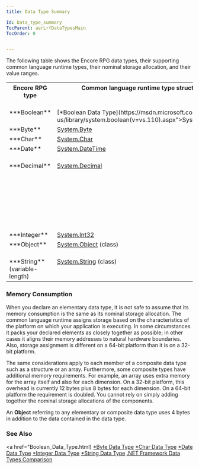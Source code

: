 ```yaml
---
title: Data Type Summary

Id: Data_type_summary
TocParent: aerLrfDataTypesMain
TocOrder: 0


---
```


The following table shows the Encore RPG data types, their supporting common language runtime types, their nominal storage allocation, and their value ranges. 
<table class="dtTABLE" id="Table2" cellspacing="0">
                <tr valign="top">
                    <th colspan="1" rowspan="1" width="14%">
                        Encore RPG type<br />
                    </th>
                    <th colspan="1" rowspan="1" width="24%">
                        Common language runtime type structure
                    </th>
                    <th colspan="1" rowspan="1" width="16%">
                        Nominal storage allocation
                    </th>
                    <th colspan="1" rowspan="1" width="46%">
                        Value range<br />
                    </th>
                </tr>
                <tr valign="top">
                    <td colspan="1" rowspan="1">
 ***Boolean** 
                    </td>
                    <td colspan="1" rowspan="1">
                        [*Boolean Data Type](https://msdn.microsoft.com/en-us/library/system.boolean(v=vs.110).aspx">System.Boolean</a>
                    </td>
                    <td colspan="1" rowspan="1">
                        2 bytes
                    </td>
                    <td colspan="1" rowspan="1">
 **True**  or **False.** 
                    </td>
                </tr>
                <tr valign="top">
                    <td colspan="1" rowspan="1">
 ***Byte** 
                    </td>
                    <td colspan="1" rowspan="1">
                        <a href="https://msdn.microsoft.com/en-us/library/system.byte(v=vs.110).aspx">System.Byte</a>
                    </td>
                    <td colspan="1" rowspan="1">
                        1 byte
                    </td>
                    <td colspan="1" rowspan="1">
                        0 through 255 (unsigned).
                    </td>
                </tr>
                <tr valign="top">
                    <td colspan="1" rowspan="1">
 ***Char** 
                    </td>
                    <td colspan="1" rowspan="1">
                        <a href="https://msdn.microsoft.com/en-us/library/system.char(v=vs.110).aspx">System.Char</a>
                    </td>
                    <td colspan="1" rowspan="1">
                        2 bytes
                    </td>
                    <td colspan="1" rowspan="1">
                        0 through 65535 (unsigned).
                    </td>
                </tr>
                <tr valign="top">
                    <td colspan="1" rowspan="1">
 ***Date** 
                    </td>
                    <td colspan="1" rowspan="1">
                        <a href="https://msdn.microsoft.com/en-us/library/system.datetime(v=vs.110).aspx">System.DateTime</a>
                    </td>
                    <td colspan="1" rowspan="1">
                        8 bytes
                    </td>
                    <td colspan="1" rowspan="1">
                        0:00:00 on January 1, 0001 through 11:59:59 PM on December 31, 9999.
                    </td>
                </tr>
                <tr valign="top">
                    <td colspan="1" rowspan="1">
 ***Decimal** 
                    </td>
                    <td colspan="1" rowspan="1">
                        <a href="https://msdn.microsoft.com/en-us/library/system.decimal(v=vs.110).aspx">System.Decimal</a>
                    </td>
                    <td colspan="1" rowspan="1">
                        16 bytes
                    </td>
                    <td colspan="1" rowspan="1">
                        0 through +/-79,228,162,514,264,337,593,543,950,335 with no decimal point;
                        <br />
                        0 through +/-7.9228162514264337593543950335 with 28 places to the right of the
                        decimal; smallest nonzero number is
                        <br />
                        +/-0.0000000000000000000000000001 (+/-1E-28).
                    </td>
                </tr>
                <tr valign="top">
                    <td colspan="1" rowspan="1">
 ***Integer** 
                    </td>
                    <td colspan="1" rowspan="1">
                        <a href="https://msdn.microsoft.com/en-us/library/system.Int32(v=vs.110).aspx">System.Int32</a>
                    </td>
                    <td colspan="1" rowspan="1">
                        4 bytes
                    </td>
                    <td colspan="1" rowspan="1">
                        -2,147,483,648 through 2,147,483,647.
                    </td>
                </tr>
                <tr valign="top">
                    <td colspan="1" rowspan="1">
 ***Object** 
                    </td>
                    <td colspan="1" rowspan="1">
                        <a href="https://msdn.microsoft.com/en-us/library/system.Object(v=vs.110).aspx">System.Object</a> (class)
                    </td>
                    <td colspan="1" rowspan="1">
                        4 bytes
                    </td>
                    <td colspan="1" rowspan="1">
                        Any type can be stored in a variable of type **Object** .
                    </td>
                </tr>
                <tr valign="top">
                    <td colspan="1" rowspan="1">
 ***String** 
                        <br />
                        (variable-length)
                    </td>
                    <td colspan="1" rowspan="1">
                        <a href="https://msdn.microsoft.com/en-us/library/system.string(v=vs.110).aspx">System.String</a> (class)
                    </td>
                    <td colspan="1" rowspan="1">
                        Depends on implementing platform
                    </td>
                    <td colspan="1" rowspan="1">
                        0 to approximately 2 billion Unicode characters.
                    </td>
                </tr>
</table>

### Memory Consumption
When you declare an elementary data type, it is not safe to assume that its memory consumption is the same as its nominal storage allocation. The common language runtime assigns storage based on the characteristics of the platform on which your application is executing. In some circumstances it packs your declared elements as closely together as possible; in other cases it aligns their memory addresses to natural hardware boundaries. Also, storage assignment is different on a 64-bit platform than it is on a 32-bit platform. 

The same considerations apply to each member of a composite data type such as a structure or an array. Furthermore, some composite types have additional memory requirements. For example, an array uses extra memory for the array itself and also for each dimension. On a 32-bit platform, this overhead is currently 12 bytes plus 8 bytes for each dimension. On a 64-bit platform the requirement is doubled. You cannot rely on simply adding together the nominal storage allocations of the components. 

An **Object** referring to any elementary or composite data type uses 4 bytes in addition to the data contained in the data type. 

### See Also
<a href="Boolean_Data_Type.html)
[*Byte Data Type](Byte_Data_Type.html)
[*Char Data Type](Character_Data_Type.html)
[*Date Data Type](Date_Data_Type.html)
[*Integer Data Type](Integer_Data_Type.html)
[*String Data Type](String_Data_Type.html)
[.NET Framework Data Types Comparison](aerConFrameworkDataTypesComparison.html) 
